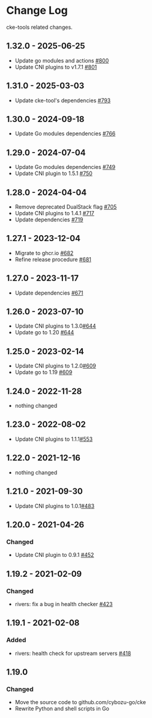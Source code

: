 # Change Log

cke-tools related changes.

## 1.32.0 - 2025-06-25

- Update go modules and actions [#800](https://github.com/cybozu-go/cke/pull/800)
- Update CNI plugins to v1.7.1 [#801](https://github.com/cybozu-go/cke/pull/801)

## 1.31.0 - 2025-03-03

- Update cke-tool's dependencies [#793](https://github.com/cybozu-go/cke/pull/793)

## 1.30.0 - 2024-09-18

- Update Go modules dependencies [#766](https://github.com/cybozu-go/cke/pull/766)

## 1.29.0 - 2024-07-04

- Update Go modules dependencies [#749](https://github.com/cybozu-go/cke/pull/749)
- Update CNI plugin to 1.5.1 [#750](https://github.com/cybozu-go/cke/pull/750)

## 1.28.0 - 2024-04-04

- Remove deprecated DualStack flag [#705](https://github.com/cybozu-go/cke/pull/705)
- Update CNI plugins to 1.4.1 [#717](https://github.com/cybozu-go/cke/pull/717)
- Update dependencies [#719](https://github.com/cybozu-go/cke/pull/719)

## 1.27.1 - 2023-12-04

- Migrate to ghcr.io [#682](https://github.com/cybozu-go/cke/pull/682)
- Refine release procedure [#681](https://github.com/cybozu-go/cke/pull/681)

## 1.27.0 - 2023-11-17

- Update dependencies [#671](https://github.com/cybozu-go/cke/pull/671)

## 1.26.0 - 2023-07-10

- Update CNI plugins to 1.3.0[#644](https://github.com/cybozu-go/cke/pull/644)
- Update go to 1.20 [#644](https://github.com/cybozu-go/cke/pull/644)

## 1.25.0 - 2023-02-14

- Update CNI plugins to 1.2.0[#609](https://github.com/cybozu-go/cke/pull/609)
- Update go to 1.19 [#609](https://github.com/cybozu-go/cke/pull/609)

## 1.24.0 - 2022-11-28

- nothing changed

## 1.23.0 - 2022-08-02

- Update CNI plugins to 1.1.1[#553](https://github.com/cybozu-go/cke/pull/#553)

## 1.22.0 - 2021-12-16

- nothing changed

## 1.21.0 - 2021-09-30

- Update CNI plugins to 1.0.1[#483](https://github.com/cybozu-go/cke/pull/#483)

## 1.20.0 - 2021-04-26

### Changed

- Update CNI plugin to 0.9.1 [#452](https://github.com/cybozu-go/cke/pull/#452)

## 1.19.2 - 2021-02-09

### Changed

- rivers: fix a bug in health checker [#423](https://github.com/cybozu-go/cke/pull/#423)

## 1.19.1 - 2021-02-08

### Added

- rivers: health check for upstream servers [#418](https://github.com/cybozu-go/cke/pull/#418)

## 1.19.0

### Changed

- Move the source code to github.com/cybozu-go/cke
- Rewrite Python and shell scripts in Go
